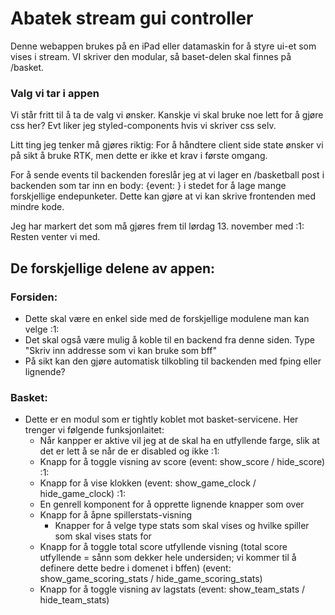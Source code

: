 # Abatek stream gui controller

Denne webappen brukes på en iPad eller datamaskin for å styre ui-et som vises i stream. VI skriver den modular, så baset-delen skal finnes på /basket.

### Valg vi tar i appen

Vi står fritt til å ta de valg vi ønsker. Kanskje vi skal bruke noe lett for å gjøre css her? Evt liker jeg styled-components hvis vi skriver css selv.

Litt ting jeg tenker må gjøres riktig:
For å håndtere client side state ønsker vi på sikt å bruke RTK, men dette er ikke et krav i første omgang.

For å sende events til backenden foreslår jeg at vi lager en /basketball post i backenden som tar inn en body: {event: <name>} i stedet for å lage mange forskjellige endepunketer. Dette kan gjøre at vi kan skrive frontenden med mindre kode.

Jeg har markert det som må gjøres frem til lørdag 13. november med :1:
Resten venter vi med.

## De forskjellige delene av appen:

### Forsiden:

- Dette skal være en enkel side med de forskjellige modulene man kan velge :1:
- Det skal også være mulig å koble til en backend fra denne siden. Type "Skriv inn addresse som vi kan bruke som bff"
- På sikt kan den gjøre automatisk tilkobling til backenden med fping eller lignende?

### Basket:

- Dette er en modul som er tightly koblet mot basket-servicene. Her trenger vi følgende funksjonlaitet:
  - Når kanpper er aktive vil jeg at de skal ha en utfyllende farge, slik at det er lett å se når de er disabled og ikke :1:
  - Knapp for å toggle visning av score (event: show_score / hide_score) :1:
  - Knapp for å vise klokken (event: show_game_clock / hide_game_clock) :1:
  - En genrell komponent for å opprette lignende knapper som over
  - Knapp for å åpne spillerstats-visning
    - Knapper for å velge type stats som skal vises og hvilke spiller som skal vises stats for
  - Knapp for å toggle total score utfyllende visning (total score utfyllende = sånn som dekker hele undersiden; vi kommer til å definere dette bedre i domenet i bffen) (event: show_game_scoring_stats / hide_game_scoring_stats)
  - Knapp for å toggle visning av lagstats (event: show_team_stats / hide_team_stats)
